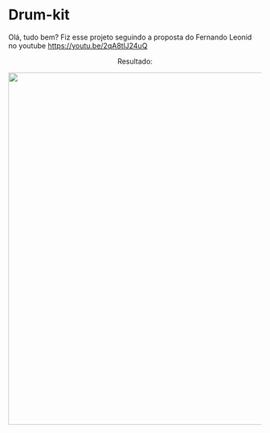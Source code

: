# Drum-kit
Olá, tudo bem? Fiz esse projeto seguindo a proposta do Fernando Leonid no youtube https://youtu.be/2qA8tlJ24uQ

<p align="center">Resultado:</p>

<div align="center">
<img src="https://user-images.githubusercontent.com/105602909/189648212-a62266ed-966a-453c-ab52-786e7a4b118c.png" width="700px" />
</div>

